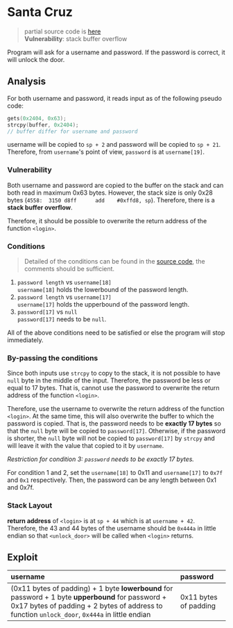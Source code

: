 # Santa Cruz
> partial source code is [here](./dump.asm)  
> **Vulnerability**: stack buffer overflow

Program will ask for a username and password. If the password is correct, it will unlock the door.

## Analysis
For both username and password, it reads input as of the following pseudo code:
```c
gets(0x2404, 0x63);
strcpy(buffer, 0x2404);
// buffer differ for username and password
```

username will be copied to `sp + 2` and password will be copied to `sp + 21`.
Therefore, from `username`'s point of view, `password` is at `username[19]`.

### Vulnerability
Both username and password are copied to the buffer on the stack and can both read in maximum 0x63 bytes. However, the stack size is only 0x28 bytes (`4558:  3150 d8ff      add	#0xffd8, sp`). Therefore, there is a **stack buffer overflow**.

Therefore, it should be possible to overwrite the return address of the function `<login>`.

### Conditions
> Detailed of the conditions can be found in the [source code](./dump.asm), the comments should be sufficient.
1. `password length` vs `username[18]`  
    `username[18]` holds the lowerbound of the password length.
2. `password length` vs `username[17]`  
    `username[17]` holds the upperbound of the password length.
3. `password[17]` vs `null`  
    `password[17]` needs to be `null`.

All of the above conditions need to be satisfied or else the program will stop immediately.

### By-passing the conditions
Since both inputs use `strcpy` to copy to the stack, it is not possible to have `null` byte in the middle of the input. Therefore, the password be less or equal to 17 bytes. That is, cannot use the password to overwrite the return address of the function `<login>`.

Therefore, use the username to overwrite the return address of the function `<login>`. At the same time, this will also overwrite the buffer to which the password is copied. That is, the password needs to be **exactly 17 bytes** so that the `null` byte will be copied to `password[17]`. Otherwise, if the password is shorter, the `null` byte will not be copied to `password[17]` by `strcpy` and will leave it with the value that copied to it by `username`.

*Restriction for condition 3: `password` needs to be exactly 17 bytes.* 

For condition 1 and 2, set the `username[18]` to 0x11 and `username[17]` to `0x7f` and `0x1` respectively. Then, the password can be any length between 0x1 and 0x7f.

### Stack Layout
**return address** of `<login>` is at `sp + 44` which is at `username + 42`.
Therefore, the 43 and 44 bytes of the username should be `0x444a` in little endian so that `<unlock_door>` will be called when `<login>` returns.

## Exploit
| username                                                                                                                                                                                            | password              |
| :-------------------------------------------------------------------------------------------------------------------------------------------------------------------------------------------------- | :-------------------- |
| (0x11 bytes of padding) + 1 byte **lowerbound** for password + 1 byte **upperbound** for password + 0x17 bytes of padding + 2 bytes of address to function `unlock_door`, `0x444a` in little endian | 0x11 bytes of padding |

<!-- solution: {'level_id': 10,
  'input': '4141414141414141414141414141414141017f41414141414141414141414141414141414141414141414a44;6161616161616161616161616161616161;'} -->
